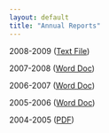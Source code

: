 ```yaml
---
layout: default
title: "Annual Reports"
---
```

2008-2009 ([Text File](/sites/default/files/Report2009.txt))

2007-2008 ([Word Doc](/sites/default/files/Report2008.doc))

2006-2007 ([Word Doc](/sites/default/files/Report2007.doc))

2005-2006 ([Word Doc](/sites/default/files/Report2006.doc))

2004-2005 ([PDF](/sites/default/files/report2005.pdf))
